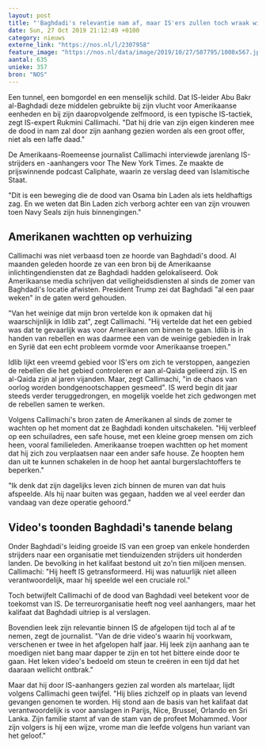 ```yaml
---
layout: post
title: "'Baghdadi's relevantie nam af, maar IS'ers zullen toch wraak willen'"
date: Sun, 27 Oct 2019 21:12:49 +0100
category: nieuws
externe_link: "https://nos.nl/l/2307958"
feature_image: "https://nos.nl/data/image/2019/10/27/587795/1008x567.jpg"
aantal: 635
unieke: 357
bron: "NOS"
---
```


<p>Een tunnel, een bomgordel en een menselijk schild. Dat IS-leider Abu Bakr al-Baghdadi deze middelen gebruikte bij zijn vlucht voor Amerikaanse eenheden en bij zijn daaropvolgende zelfmoord, is een typische IS-tactiek, zegt IS-expert Rukmini Callimachi. "Dat hij drie van zijn eigen kinderen mee de dood in nam zal door zijn aanhang gezien worden als een groot offer, niet als een laffe daad."</p>
<p>De Amerikaans-Roemeense journalist Callimachi interviewde jarenlang IS-strijders en -aanhangers voor The New York Times. Ze maakte de prijswinnende podcast Caliphate, waarin ze verslag deed van Islamitische Staat.</p>
<p>"Dit is een beweging die de dood van Osama bin Laden als iets heldhaftigs zag. En we weten dat Bin Laden zich verborg achter een van zijn vrouwen toen Navy Seals zijn huis binnengingen."</p>
<h2>Amerikanen wachtten op verhuizing</h2>
<p>Callimachi was niet verbaasd toen ze hoorde van Baghdadi's dood. Al maanden geleden hoorde ze van een bron bij de Amerikaanse inlichtingendiensten dat ze Baghdadi hadden gelokaliseerd. Ook Amerikaanse media schrijven dat veiligheidsdiensten al sinds de zomer van Baghdadi's locatie afwisten. President Trump zei dat Baghdadi "al een paar weken" in de gaten werd gehouden.</p>
<p>"Van het weinige dat mijn bron vertelde kon ik opmaken dat hij waarschijnlijk in Idlib zat", zegt Callimachi. "Hij vertelde dat het een gebied was dat te gevaarlijk was voor Amerikanen om binnen te gaan. Idlib is in handen van rebellen en was daarmee een van de weinige gebieden in Irak en Syrië dat een echt probleem vormde voor Amerikaanse troepen."</p>
<p>Idlib lijkt een vreemd gebied voor IS'ers om zich te verstoppen, aangezien de rebellen die het gebied controleren er aan al-Qaida gelieerd zijn. IS en al-Qaida zijn al jaren vijanden. Maar, zegt Callimachi, "in de chaos van oorlog worden bondgenootschappen gesmeed". IS werd begin dit jaar steeds verder teruggedrongen, en mogelijk voelde het zich gedwongen met de rebellen samen te werken.</p>
<p>Volgens Callimachi's bron zaten de Amerikanen al sinds de zomer te wachten op het moment dat ze Baghdadi konden uitschakelen. "Hij verbleef op een schuiladres, een safe house, met een kleine groep mensen om zich heen, vooral familieleden. Amerikaanse troepen wachtten op het moment dat hij zich zou verplaatsen naar een ander safe house. Ze hoopten hem dan uit te kunnen schakelen in de hoop het aantal burgerslachtoffers te beperken."</p>
<p>"Ik denk dat zijn dagelijks leven zich binnen de muren van dat huis afspeelde. Als hij naar buiten was gegaan, hadden we al veel eerder dan vandaag van deze operatie gehoord."</p>
<h2>Video's toonden Baghdadi's tanende belang</h2>
<p>Onder Baghdadi's leiding groeide IS van een groep van enkele honderden strijders naar een organisatie met tienduizenden strijders uit honderden landen. De bevolking in het kalifaat bestond uit zo'n tien miljoen mensen. Callimachi: "Hij heeft IS getransformeerd. Hij was natuurlijk niet alleen verantwoordelijk, maar hij speelde wel een cruciale rol."</p>
<p>Toch betwijfelt Callimachi of de dood van Baghdadi veel betekent voor de toekomst van IS. De terreurorganisatie heeft nog veel aanhangers, maar het kalifaat dat Baghdadi uitriep is al verslagen.</p>
<p>Bovendien leek zijn relevantie binnen IS de afgelopen tijd toch al af te nemen, zegt de journalist. "Van de drie video's waarin hij voorkwam, verschenen er twee in het afgelopen half jaar. Hij leek zijn aanhang aan te moedigen niet bang maar dapper te zijn en tot het bittere einde door te gaan. Het leken video's bedoeld om steun te creëren in een tijd dat het daaraan wellicht ontbrak."</p>
<p>Maar dat hij door IS-aanhangers gezien zal worden als martelaar, lijdt volgens Callimachi geen twijfel. "Hij blies zichzelf op in plaats van levend gevangen genomen te worden. Hij stond aan de basis van het kalifaat dat verantwoordelijk is voor aanslagen in Parijs, Nice, Brussel, Orlando en Sri Lanka. Zijn familie stamt af van de stam van de profeet Mohammed. Voor zijn volgers is hij een wijze, vrome man die leefde volgens hun variant van het geloof."</p>
